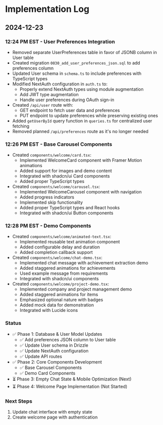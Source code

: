 # Implementation Log

## 2024-12-23

### 12:24 PM EST - User Preferences Integration
- Removed separate UserPreferences table in favor of JSONB column in User table
- Created migration `0030_add_user_preferences_json.sql` to add preferences column
- Updated User schema in `schema.ts` to include preferences with TypeScript types
- Modified NextAuth configuration in `auth.ts` to:
  - Properly extend NextAuth types using module augmentation
  - Add JWT type augmentation
  - Handle user preferences during OAuth sign-in
- Created `/api/user` route with:
  - GET endpoint to fetch user data and preferences
  - PUT endpoint to update preferences while preserving existing ones
- Added `getUserById` query function in `queries.ts` for centralized user fetching
- Removed planned `/api/preferences` route as it's no longer needed

### 12:26 PM EST - Base Carousel Components
- Created `components/welcome/card.tsx`:
  - Implemented WelcomeCard component with Framer Motion animations
  - Added support for images and demo content
  - Integrated with shadcn/ui Card components
  - Added proper TypeScript types
- Created `components/welcome/carousel.tsx`:
  - Implemented WelcomeCarousel component with navigation
  - Added progress indicators
  - Implemented skip functionality
  - Added proper TypeScript types and React hooks
  - Integrated with shadcn/ui Button components

### 12:28 PM EST - Demo Components
- Created `components/welcome/animated-text.tsx`:
  - Implemented reusable text animation component
  - Added configurable delay and duration
  - Added completion callback support
- Created `components/welcome/chat-demo.tsx`:
  - Implemented chat message with achievement extraction demo
  - Added staggered animations for achievements
  - Used example message from requirements
  - Integrated with shadcn/ui components
- Created `components/welcome/project-demo.tsx`:
  - Implemented company and project management demo
  - Added staggered animations for items
  - Emphasized optional nature with badges
  - Added mock data for demonstration
  - Integrated with Lucide icons

### Status
- ✅ Phase 1: Database & User Model Updates
  - ✅ Add preferences JSON column to User table
  - ✅ Update User schema in Drizzle
  - ✅ Update NextAuth configuration
  - ✅ Update API routes
- ✅ Phase 2: Core Components Development
  - ✅ Base Carousel Components
  - ✅ Demo Card Components
- ⏳ Phase 3: Empty Chat State & Mobile Optimization (Next)
- ⏳ Phase 4: Welcome Page Implementation (Not Started)

### Next Steps
1. Update chat interface with empty state
2. Create welcome page with authentication
